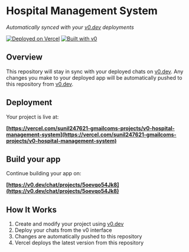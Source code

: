 # Hospital Management System

*Automatically synced with your [v0.dev](https://v0.dev) deployments*

[![Deployed on Vercel](https://img.shields.io/badge/Deployed%20on-Vercel-black?style=for-the-badge&logo=vercel)](https://vercel.com/sunil247621-gmailcoms-projects/v0-hospital-management-system)
[![Built with v0](https://img.shields.io/badge/Built%20with-v0.dev-black?style=for-the-badge)](https://v0.dev/chat/projects/5oevqo54Jk8)

## Overview

This repository will stay in sync with your deployed chats on [v0.dev](https://v0.dev).
Any changes you make to your deployed app will be automatically pushed to this repository from [v0.dev](https://v0.dev).

## Deployment

Your project is live at:

**[https://vercel.com/sunil247621-gmailcoms-projects/v0-hospital-management-system](https://vercel.com/sunil247621-gmailcoms-projects/v0-hospital-management-system)**

## Build your app

Continue building your app on:

**[https://v0.dev/chat/projects/5oevqo54Jk8](https://v0.dev/chat/projects/5oevqo54Jk8)**

## How It Works

1. Create and modify your project using [v0.dev](https://v0.dev)
2. Deploy your chats from the v0 interface
3. Changes are automatically pushed to this repository
4. Vercel deploys the latest version from this repository